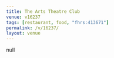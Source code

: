 ```yaml
---
title: The Arts Theatre Club
venue: v16237
tags: [restaurant, food, "fhrs:413671"]
permalink: /v/16237/
layout: venue
---
```

null